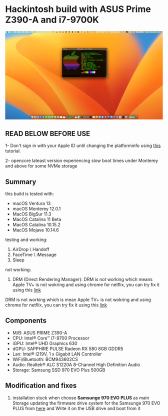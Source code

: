 # Hackintosh build with ASUS Prime Z390-A and i7-9700K
![system_info](https://github.com/m4ary/OpenCore-Asus-Prime-Z390A_i7-9700K_RX580/blob/main/screenshot-macos13.jpg?raw=true)



## READ BELOW BEFORE USE
1- Don't sign in with your Apple ID until changing the platforminfo using [this](https://dortania.github.io/OpenCore-Install-Guide/config.plist/coffee-lake.html#platforminfo) tutorial.

2- opencore lateast version experiencing slow boot times under Monterey and above for some NVMe storage



## Summary
this build is tested with:
- macOS Ventura 13
- macOS Monterey 12.0.1
- MacOS BigSur 11.3
- MacOS Catalina 11 Beta
- MacOS Catalina 10.15.2
- MacOS Mojave 10.14.6

testing and working:
1. AirDrop \\ Handoff
2. FaceTime \\ iMessage
3. Sleep

not working:
1. DRM (Direct Rendering Manager):
DRM is not working which means Apple TV+ is not wokring and using chrome for netflix, you can try fix it using this [link](https://dortania.github.io/OpenCore-Post-Install/universal/drm.html)

DRM is not working which is mean Apple TV+ is not wokring and using chrome for netflix, you can try fix it using this [link](https://dortania.github.io/OpenCore-Post-Install/universal/drm.html)



## Components
- M/B: ASUS PRIME Z390-A
- CPU: Intel® Core™ i7-9700 Processor
- iGPU: Intel® UHD Graphics 630
- dGPU: SAPPHIRE PULSE Radeon RX 580 8GB GDDR5
- Lan: Intel® I219V, 1 x Gigabit LAN Controller
- WiFi/Bluetooth: BCM943602CS
- Audio: Realtek® ALC S1220A 8-Channel High Definition Audio
- Storage: Samsung SSD 970 EVO Plus 500GB


## Modification and fixes

1. installation stuck when choose **Samsunge 970 EVO PLUS** as main Storage
updating the firmware drive system for the Samsunge 970 EVO PLUS from  [here](https://www.samsung.com/semiconductor/minisite/ssd/download/tools/) and Write it on the USB drive and boot from it
